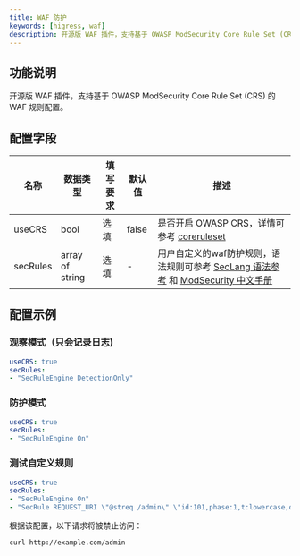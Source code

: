 ```yaml
---
title: WAF 防护
keywords: [higress, waf]
description: 开源版 WAF 插件，支持基于 OWASP ModSecurity Core Rule Set (CRS) 的 WAF 规则配置。
---
```


## 功能说明

开源版 WAF 插件，支持基于 OWASP ModSecurity Core Rule Set (CRS) 的 WAF 规则配置。

## 配置字段

| 名称 | 数据类型 | 填写要求 |  默认值 | 描述                                                                                                                                              |
| -------- | -------- | -------- | -------- |-------------------------------------------------------------------------------------------------------------------------------------------------|
| useCRS | bool | 选填 | false | 是否开启 OWASP CRS，详情可参考 [coreruleset](https://github.com/coreruleset/coreruleset/tree/v3.3.2)                                                      |
| secRules | array of string | 选填 | - | 用户自定义的waf防护规则，语法规则可参考 [SecLang 语法参考](https://coraza.io/docs/seclang/directives/) 和 [ModSecurity 中文手册](http://www.modsecurity.cn/chm/index.html) |

## 配置示例

### 观察模式（只会记录日志)

```yaml
useCRS: true
secRules: 
- "SecRuleEngine DetectionOnly"
```

### 防护模式

```yaml
useCRS: true
secRules: 
- "SecRuleEngine On"
```

### 测试自定义规则

```yaml
useCRS: true
secRules: 
- "SecRuleEngine On"
- "SecRule REQUEST_URI \"@streq /admin\" \"id:101,phase:1,t:lowercase,deny\""
```

根据该配置，以下请求将被禁止访问：

```bash
curl http://example.com/admin
```
